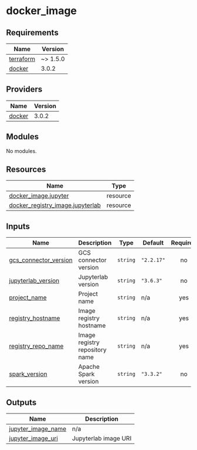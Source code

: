 # docker_image

<!-- BEGINNING OF PRE-COMMIT-TERRAFORM DOCS HOOK -->
## Requirements

| Name | Version |
|------|---------|
| <a name="requirement_terraform"></a> [terraform](#requirement\_terraform) | ~> 1.5.0 |
| <a name="requirement_docker"></a> [docker](#requirement\_docker) | 3.0.2 |

## Providers

| Name | Version |
|------|---------|
| <a name="provider_docker"></a> [docker](#provider\_docker) | 3.0.2 |

## Modules

No modules.

## Resources

| Name | Type |
|------|------|
| [docker_image.jupyter](https://registry.terraform.io/providers/kreuzwerker/docker/3.0.2/docs/resources/image) | resource |
| [docker_registry_image.jupyterlab](https://registry.terraform.io/providers/kreuzwerker/docker/3.0.2/docs/resources/registry_image) | resource |

## Inputs

| Name | Description | Type | Default | Required |
|------|-------------|------|---------|:--------:|
| <a name="input_gcs_connector_version"></a> [gcs\_connector\_version](#input\_gcs\_connector\_version) | GCS connector version | `string` | `"2.2.17"` | no |
| <a name="input_jupyterlab_version"></a> [jupyterlab\_version](#input\_jupyterlab\_version) | Jupyterlab version | `string` | `"3.6.3"` | no |
| <a name="input_project_name"></a> [project\_name](#input\_project\_name) | Project name | `string` | n/a | yes |
| <a name="input_registry_hostname"></a> [registry\_hostname](#input\_registry\_hostname) | Image registry hostname | `string` | n/a | yes |
| <a name="input_registry_repo_name"></a> [registry\_repo\_name](#input\_registry\_repo\_name) | Image registry repository name | `string` | n/a | yes |
| <a name="input_spark_version"></a> [spark\_version](#input\_spark\_version) | Apache Spark version | `string` | `"3.3.2"` | no |

## Outputs

| Name | Description |
|------|-------------|
| <a name="output_jupyter_image_name"></a> [jupyter\_image\_name](#output\_jupyter\_image\_name) | n/a |
| <a name="output_jupyter_image_uri"></a> [jupyter\_image\_uri](#output\_jupyter\_image\_uri) | Jupyterlab image URI |
<!-- END OF PRE-COMMIT-TERRAFORM DOCS HOOK -->

